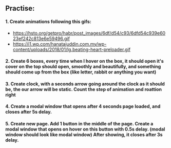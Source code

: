 ## Practise:

#### 1. Create animations following this gifs:

- https://hsto.org/getpro/habr/post_images/6df/d54/c93/6dfd54c939e6023ef242c813e6e59496.gif <br> 
- https://i1.wp.com/hanatajuddin.com.my/wp-content/uploads/2018/01/lg.beating-heart-preloader.gif <br>


#### 2. Create 6 boxes, every time when I hover on the box, it should open it's cover on the top should open, smoothly and beautifully, and something should come up from the box (like letter, rabbit or anything you want)

#### 3. Create clock, with a seconds arrow going around the clock as it should be, the our arrow will be static. Count the step of animation and roattion right

#### 4. Create a modal window that opens after 4 seconds page loaded, and closes after 5s delay.

#### 5. Create new page. Add 1 button in the middle of the page. Create a modal window that opens on hover on this button with 0.5s delay. (modal window should look like modal window) After showing, it closes after 3s delay.
